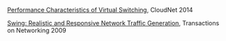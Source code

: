 

[Performance Characteristics of Virtual
Switching](http://www.net.in.tum.de/fileadmin/bibtex/publications/papers/Open-vSwitch-CloudNet-14.pdf),
CloudNet 2014

[Swing: Realistic and Responsive Network Traffic 
Generation](http://cseweb.ucsd.edu/~kvishwanath/papers/swington.pdf),
Transactions on Networking 2009

